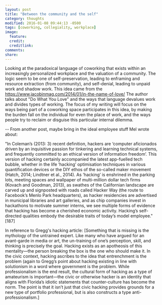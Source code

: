 ```yaml
---
layout: post
title: "Between the community and the self"
category: thoughts
modified: 2016-01-08 09:44:13 -0500
tags: [coworking, collegiality, workplace]
image:
  feature: 
  credit: 
  creditlink: 
comments: 
share: 
---
```

Looking at the paradoxical language of coworking that exists within an increasingly personalized workplace and the valuation of a community. The logic seem to be one of self-preservation, leading to enframing and resource extraction (from community), and self-denial, leading to unpaid work and shadow work. This idea came from the https://www.jacobinmag.com/2014/01/in-the-name-of-love/ The author talks about "Do What You Love" and the ways that language devalues work and divides types of working. The focus of my writing will focus on the ways being part of a coworking space participates in this idea, by making the burden fall on the individual for even the place of work, and the ways people try to reclaim or disguise this particular internal dilemma.

--
From another post, maybe bring in the ideal employee stuff Mel wrote about: 

"In Coleman’s (2013: 3) recent definition, hackers are ‘computer aficionados driven by an inquisitive passion for tinkering and learning technical systems, and frequently committed to an ethical version of information freedom’. This version of hacking certainly accompanied the latest app-fuelled tech bubble, whether in the life ‘hacking’ optimisation techniques in various quantification devices or the DIY ethos of the so-called maker movement (Hatch, 2014; Lindtner et al., 2014). As ‘hacking’ is enshrined in the parking lots, meeting spaces and wallpaper of multi-million dollar tech firms (Kovach and Goodman, 2013), as swathes of the Californian landscape are carved up and signposted with
roads called Hacker Way (the route to Facebook’s Menlo Park headquarters), as hacker residencies are advertised in municipal libraries and art galleries, and as chip companies invest in hackathons to motivate summer interns, we see multiple forms of evidence that hacking has become a cherished economic activity. Hacking’s self-directed qualities embody the desirable traits of today’s model employee." [187]

In reference to Gregg's hacking article:
[Something that is missing is the mythology of the untrained expert. Like many who have argued for an avant-garde in media or art, the un-training of one’s perception, skill, and thinking is precisely the goal. Hacking exists as an apotheosis of this mentality—the person breaking the box is the one who should make it. In the civic context, hacking ascribes to the idea that entrenchment is the problem (again to Gregg’s point about hacking existing in line with solutionism in a word where government is the problem. While professionalism is the end result, the cultural form of hacking as a type of amateurism is important—the civic or otherwise hacker is an identity that aligns with Florida’s idiotic statements that counter-culture has become the norm. The point is that it isn’t just that civic hacking provides grounds for a new type of portfolio professional, but is also constructs a type anti-professionalism.]